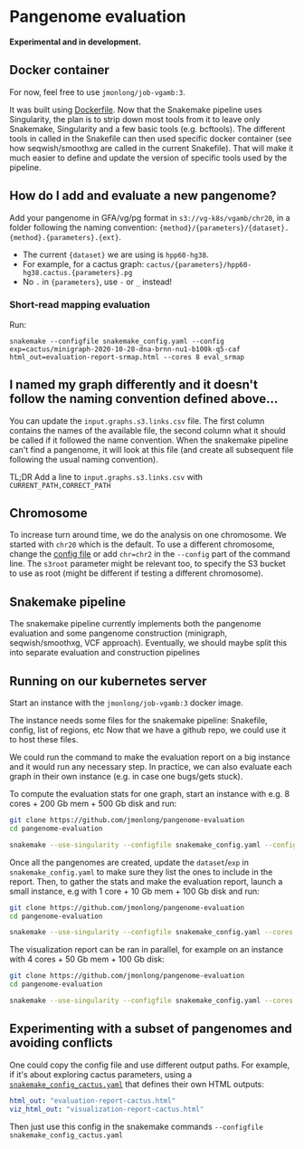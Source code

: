 # Pangenome evaluation

**Experimental and in development.**

## Docker container

For now, feel free to use `jmonlong/job-vgamb:3`.

It was built using [Dockerfile](Dockerfile).
Now that the Snakemake pipeline uses Singularity, the plan is to strip down most tools from it to leave only Snakemake, Singularity and a few basic tools (e.g. bcftools).
The different tools in called in the Snakefile can then used specific docker container (see how seqwish/smoothxg are called in the current Snakefile).
That will make it much easier to define and update the version of specific tools used by the pipeline.

## How do I add and evaluate a new pangenome?

Add your pangenome in GFA/vg/pg format in `s3://vg-k8s/vgamb/chr20`, in a folder following the naming convention: `{method}/{parameters}/{dataset}.{method}.{parameters}.{ext}`.

- The current `{dataset}` we are using is `hpp60-hg38`.
- For example, for a cactus graph: `cactus/{parameters}/hpp60-hg38.cactus.{parameters}.pg`
- No `.` in `{parameters}`, use `-` or `_` instead!

### Short-read mapping evaluation

Run:

```
snakemake --configfile snakemake_config.yaml --config exp=cactus/minigraph-2020-10-28-dna-brnn-nu1-b100k-q5-caf html_out=evaluation-report-srmap.html --cores 8 eval_srmap
```

## I named my graph differently and it doesn't follow the naming convention defined above...

You can update the `input.graphs.s3.links.csv` file.
The first column contains the names of the available file, the second column what it should be called if it followed the name convention. 
When the snakemake pipeline can't find a pangenome, it will look at this file (and create all subsequent file following the usual naming convention).

TL;DR Add a line to `input.graphs.s3.links.csv` with `CURRENT_PATH,CORRECT_PATH`

## Chromosome

To increase turn around time, we do the analysis on one chromosome. 
We started with `chr20` which is the default.
To use a different chromosome, change the [config file](snakemake_config.yaml) or add `chr=chr2` in the `--config` part of the command line.
The `s3root` parameter might be relevant too, to specify the S3 bucket to use as root (might be different if testing a different chromosome).

## Snakemake pipeline

The snakemake pipeline currently implements both the pangenome evaluation and some pangenome construction (minigraph, seqwish/smoothxg, VCF approach).
Eventually, we should maybe split this into separate evaluation and construction pipelines

## Running on our kubernetes server

Start an instance with the `jmonlong/job-vgamb:3` docker image.

The instance needs some files for the snakemake pipeline: Snakefile, config, list of regions, etc
Now that we have a github repo, we could use it to host these files.

We could run the command to make the evaluation report on a big instance and it would run any necessary step.
In practice, we can also evaluate each graph in their own instance (e.g. in case one bugs/gets stuck).

To compute the evaluation stats for one graph, start an instance with e.g. 8 cores + 200 Gb mem + 500 Gb disk and run:

```sh 
git clone https://github.com/jmonlong/pangenome-evaluation
cd pangenome-evaluation

snakemake --use-singularity --configfile snakemake_config.yaml --config exp=cactus/new-cactus-parameters html_out=temp.html --cores 8 eval_srmap --forcerun eval_srmap
```

Once all the pangenomes are created, update the `dataset`/`exp` in `snakemake_config.yaml` to make sure they list the ones to include in the report.
Then, to gather the stats and make the evaluation report, launch a small instance, e.g with 1 core + 10 Gb mem + 100 Gb disk and run:

```sh
git clone https://github.com/jmonlong/pangenome-evaluation
cd pangenome-evaluation

snakemake --use-singularity --configfile snakemake_config.yaml --cores 1 eval_srmap --forcerun eval_srmap
```

The visualization report can be ran in parallel, for example on an instance with 4 cores + 50 Gb mem + 100 Gb disk:

```sh
git clone https://github.com/jmonlong/pangenome-evaluation
cd pangenome-evaluation

snakemake --use-singularity --configfile snakemake_config.yaml --cores 4 viz --forcerun viz
```

## Experimenting with a subset of pangenomes and avoiding conflicts

One could copy the config file and use different output paths.
For example, if it's about exploring cactus parameters, using a [`snakemake_config_cactus.yaml`](snakemake_config_cactus.yaml) that defines their own HTML outputs:

```yaml
html_out: "evaluation-report-cactus.html"
viz_html_out: "visualization-report-cactus.html"
```

Then just use this config in the snakemake commands `--configfile snakemake_config_cactus.yaml`
